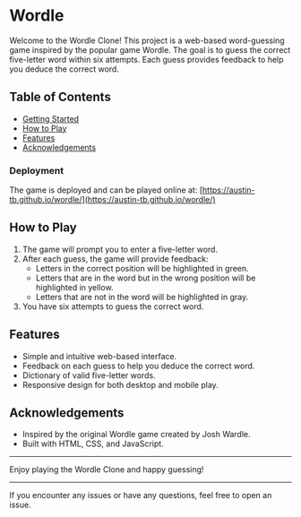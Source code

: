 # Wordle

Welcome to the Wordle Clone! This project is a web-based word-guessing game inspired by the popular game Wordle. The goal is to guess the correct five-letter word within six attempts. Each guess provides feedback to help you deduce the correct word.

## Table of Contents
- [Getting Started](#deployment)
- [How to Play](#how-to-play)
- [Features](#features)
- [Acknowledgements](#acknowledgements)

### Deployment
The game is deployed and can be played online at:
[https://austin-tb.github.io/wordle/](https://austin-tb.github.io/wordle/)

## How to Play
1. The game will prompt you to enter a five-letter word.
2. After each guess, the game will provide feedback:
   - Letters in the correct position will be highlighted in green.
   - Letters that are in the word but in the wrong position will be highlighted in yellow.
   - Letters that are not in the word will be highlighted in gray.
3. You have six attempts to guess the correct word.

## Features
- Simple and intuitive web-based interface.
- Feedback on each guess to help you deduce the correct word.
- Dictionary of valid five-letter words.
- Responsive design for both desktop and mobile play.

## Acknowledgements
- Inspired by the original Wordle game created by Josh Wardle.
- Built with HTML, CSS, and JavaScript.

---

Enjoy playing the Wordle Clone and happy guessing!

---

If you encounter any issues or have any questions, feel free to open an issue.
